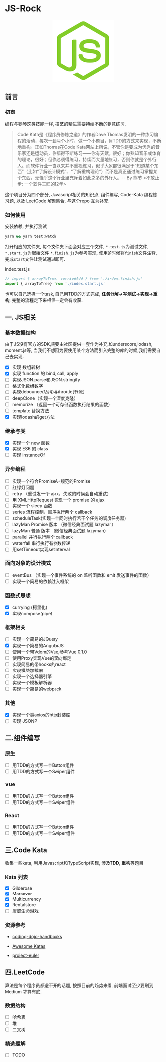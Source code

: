 # JS-Rock

<p align="center">
  <a href="#">
    <img width="200" src="./assets/js-rock.png"></img>
  </a>
</p>

## 前言

### 初衷

编程与钢琴这类技能一样, 技艺的精进需要持续不断的刻意练习.  

> Code Kata是《程序员修炼之道》的作者Dave Thomas发明的一种练习编程的活动，每次一到两个小时，做一个小题目，用TDD的方式来实现，不断地重构。正如Thomas在Code Kata网站上所说，不管你是要成为优秀的音乐家还是运动员，你都得不断练习——你有天赋，很好；你熟知音乐或体育的理论，很好；但你必须得练习，持续而大量地练习，否则你就是个外行人。而软件行业一直以来并不重视练习，似乎大家都很满足于“知道某个东西”（比如“了解设计模式”、“了解重构理论”）而不是真正通过练习掌握某个东西，无怪乎这个行业里充斥着如此之多的外行人。-- By 熊节 <不敢止步: 一个软件工匠的12年>

这个项目分为四个部分, Javascript相关的知识点, 组件编写, Code-Kata 编程练习题, 以及 LeetCode 解题集合, 与[这个](https://github.com/chenxiaoyao6228/blog)repo 互为补充.

### 如何使用

安装依赖, 并执行测试

```bash
yarn && yarn test:watch
```

打开相应的文件夹, 每个文件夹下面会对应三个文件, `*.test.js`为测试文件, `*.start.js`为起始文件 `*.finish.js`为参考实现, 使用的时候将`finish`文件注释, 完成`start`文件让测试通过即可.

index.test.js

```js
// import { arrayToTree, curriedAdd } from './index.finish.js'
import { arrayToTree} from './index.start.js'
```

也可以自己选择一个task, 自己用TDD的方式完成, **任务分解->写测试->实现->重构**, 完整的流程走下来相信一定会有收获.

## 一. JS相关

### 基本数据结构

由于JS没有官方的SDK,需要由社区提供一套作为补充,如underscore,lodash, moment.js等, 当我们不想因为要使用某个方法而引入完整的库的时候,我们需要自己去实现.

- [x] 实现 数组转树
- [x] 实现 function 的 bind, call, apply
- [ ] 实现JSON.parse和JSON.stringify
- [ ] 格式化数组数字
- [ ] 实现debounce(防抖)与throttle(节流）
- [ ] deepClone（实现一个深度克隆）
- [ ] memorize （返回一个可存储函数执行结果的函数）
- [ ] template 替换方法
- [x] 实现lodash的get方法

### 继承与类

- [x] 实现一个 new 函数
- [x] 实现 ES6 的 class
- [ ] 实现 instanceOf

### 异步编程

- [ ] 实现一个符合PromiseA+规范的Promise
- [ ] 红绿灯问题
- [ ] retry （重试发一个 ajax，失败的时候会自动重试）
- [ ] 用 XMLHttpRequest 实现一个 promise 的 ajax
- [ ] 实现一个 sleep 函数
- [ ] series 流程控制，顺序执行两个 callback
- [ ] scheduleTask(实现一个同时执行若干个任务的调度任务器)
- [ ] lazyMan Promise 版本 （微信经典面试题 lazyman）
- [ ] lazyMan 普通 版本 （微信经典面试题 lazyman）
- [ ] parallel 并行执行两个 callback
- [ ] waterfall 串行执行有参数传递
- [ ] 用setTimeout实现setInterval

### 面向对象的设计模式

- [ ] eventBus （实现一个事件系统的 on 监听函数和 emit 发送事件的函数）
- [ ] 实现一个简易的依赖注入框架

### 函数式思想

- [x] currying (柯里化)
- [x] 实现compose(pipe)

### 框架相关

- [ ] 实现一个简易的JQuery
- [x] 实现一个简易的AngularJS
- [ ] 使用一个带Vdom的Vue,参考Vue 0.1.0
- [ ] 使用Proxy实现Vue的双向绑定
- [ ] 实现简易的带hooks的react
- [ ] 实现模块加载器
- [ ] 实现一个选择器引擎
- [ ] 实现一个模板解析器
- [ ] 实现一个简易的webpack

### 其他

- [x] 实现一个类axios的http封装库
- [ ] 实现 JSONP

## 二.组件编写

### 原生

- [ ] 用TDD的方式写一个Button组件
- [ ] 用TDD的方式写一个Swiper组件

### Vue

- [ ] 用TDD的方式写一个Button组件
- [ ] 用TDD的方式写一个Swiper组件

### React

- [ ] 用TDD的方式写一个Button组件
- [ ] 用TDD的方式写一个Swiper组件

## 三.Code Kata

收集一些kata, 利用Javascript和TypeScript实现, 涉及**TDD**, **重构**等题目

### Kata 列表

- [x] Gilderose
- [x] Marsover
- [x] Multicurrency
- [x] Rentalstore
- [ ] 康威生命游戏

### 资源参考

- [coding-dojo-handbooks](https://www.amazon.com/Coding-Dojo-Handbook-Emily-Bache/dp/919811803X)

- [Awesome Katas](https://github.com/gamontal/awesome-katas)

- [project-euler](https://www.freecodecamp.org/learn/coding-interview-prep/project-euler)

## 四.LeetCode

算法是每个程序员都避不开的话题, 按照目前的趋势来看, 前端面试至少要刷到 Medium 才算有底.

### 数据结构

- [ ] 哈希表
- [ ] 堆
- [ ] 二叉树

### 精选题解

- [ ] TODO
